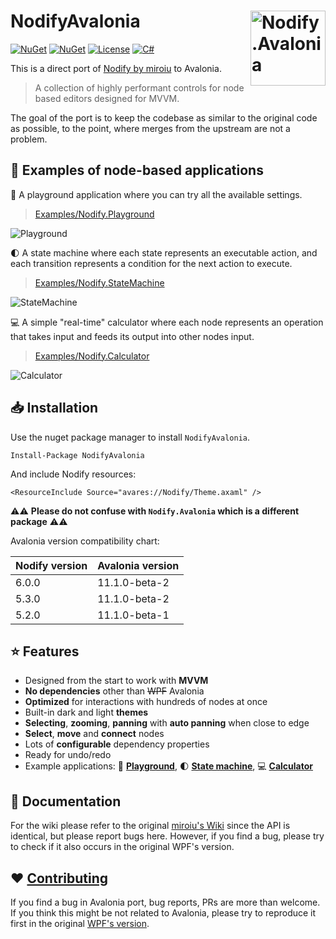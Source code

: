 
# NodifyAvalonia <img src="https://github.com/BAndysc/nodify-avalonia/assets/5689666/3b9fe4bd-30c8-4ac7-9b4c-5f1864b83e41" width="120px" alt="Nodify.Avalonia" align="right">

[![NuGet](https://img.shields.io/nuget/v/NodifyAvalonia?style=for-the-badge&logo=nuget&label=release)](https://www.nuget.org/packages/NodifyAvalonia/)
[![NuGet](https://img.shields.io/nuget/dt/NodifyAvalonia?label=downloads&style=for-the-badge&logo=nuget)](https://www.nuget.org/packages/NodifyAvalonia)
[![License](https://img.shields.io/github/license/bandysc/nodify-avalonia?style=for-the-badge)](https://github.com/bandysc/nodify-avalonia/blob/master/LICENSE)
[![C#](https://img.shields.io/static/v1?label=docs&message=WIP&color=orange&style=for-the-badge)](https://github.com/miroiu/nodify/wiki)

This is a direct port of [Nodify by miroiu](https://github.com/miroiu/nodify) to Avalonia. 

> A collection of highly performant controls for node based editors designed for MVVM.

The goal of the port is to keep the codebase as similar to the original code as possible, to the point, where merges from the upstream are not a problem.

## 🚀 Examples of node-based applications

🎨 A playground application where you can try all the available settings.

> [Examples/Nodify.Playground](Examples/Nodify.Playground)

![Playground](https://i.imgur.com/jdAwDeh.gif)


🌓 A state machine where each state represents an executable action, and each transition represents a condition for the next action to execute.

> [Examples/Nodify.StateMachine](Examples/Nodify.StateMachine)

![StateMachine](https://i.imgur.com/UU0TQxe.gif)

💻 A simple "real-time" calculator where each node represents an operation that takes input and feeds its output into other nodes input.

> [Examples/Nodify.Calculator](Examples/Nodify.Calculator)

![Calculator](https://i.imgur.com/rup58xn.gif)

## 📥 Installation
Use the nuget package manager to install `NodifyAvalonia`.

```
Install-Package NodifyAvalonia
```

And include Nodify resources:

```
<ResourceInclude Source="avares://Nodify/Theme.axaml" />
```

⚠️⚠️ **Please do not confuse with `Nodify.Avalonia` which is a different package** ⚠️⚠️

Avalonia version compatibility chart:

| Nodify version | Avalonia version |
| -------------- | ---------------- |
| 6.0.0          | 11.1.0-beta-2    |
| 5.3.0          | 11.1.0-beta-2    |
| 5.2.0          | 11.1.0-beta-1    |

## ⭐️ Features
 
 - Designed from the start to work with **MVVM**
 - **No dependencies** other than ~~WPF~~ Avalonia
 - **Optimized** for interactions with hundreds of nodes at once
 - Built-in dark and light **themes**
 - **Selecting**, **zooming**, **panning** with **auto panning** when close to edge
 - **Select**, **move** and **connect** nodes
 - Lots of **configurable** dependency properties
 - Ready for undo/redo
 - Example applications: 🎨 [**Playground**](Examples/Nodify.Playground), 🌓 [**State machine**](Examples/Nodify.StateMachine), 💻 [**Calculator**](Examples/Nodify.Calculator)
 
## 📝 Documentation

For the wiki please refer to the original [miroiu's Wiki](https://github.com/miroiu/nodify/wiki) since the API is identical, but please report bugs here. However, if you find a bug, please try to check if it also occurs in the original WPF's version.

## ❤️ [Contributing](CONTRIBUTING.md)

If you find a bug in Avalonia port, bug reports, PRs are more than welcome. If you think this might be not related to Avalonia, please try to reproduce it first in the original [WPF's version](https://github.com/miroiu/nodify).